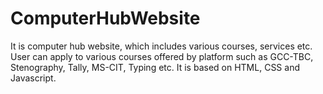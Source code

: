 # ComputerHubWebsite
It is computer hub website, which includes various courses, services etc. User can apply to various courses offered by platform such as GCC-TBC, Stenography, Tally, MS-CIT, Typing etc. It is based on HTML, CSS and Javascript.
